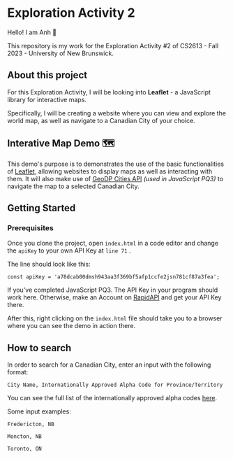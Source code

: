 # Exploration Activity 2

Hello! I am Anh 👋

This repository is my work for the Exploration Activity #2 of CS2613 - Fall 2023 - University of New Brunswick.

## About this project

For this Exploration Activity, I will be looking into **Leaflet** - a JavaScript library for interactive maps. 

Specifically, I will be creating a website where you can view and explore the world map, as well as navigate to a Canadian City of your choice.

## Interative Map Demo 🗺️

This demo's purpose is to demonstrates the use of the basic functionalities of [Leaflet](https://leafletjs.com/), allowing websites to display maps as well as interacting with them. It will also make use of [GeoDP Cities API](https://rapidapi.com/wirefreethought/api/geodb-cities) *(used in JavaScript PQ3)* to navigate the map to a selected Canadian City.

## Getting Started

### Prerequisites

Once you clone the project, open ```index.html``` in a code editor and change the ```apiKey``` to your own API Key at ```line 71``` .

The line should look like this:
```
const apiKey = 'a78dcab00dmsh943aa3f369bf5afp1ccfe2jsn781cf87a3fea';
```

If you've completed JavaScript PQ3. The API Key in your program should work here. Otherwise, make an Account on [RapidAPI](https://rapidapi.com/wirefreethought/api/geodb-cities) and get your API Key there.

After this, right clicking on the ```index.html``` file should take you to a browser where you can see the demo in action there.

## How to search

In order to search for a Canadian City, enter an input with the following format:

```
City Name, Internationally Approved Alpha Code for Province/Territory
```

You can see the full list of the internationally approved alpha codes [here](https://census.gc.ca/census-recensement/2021/ref/dict/tab/index-eng.cfm?ID=t1_8).

Some input examples:

```
Fredericton, NB
```

```
Moncton, NB
```

```
Toronto, ON
```